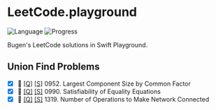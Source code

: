 # LeetCode.playground
![Language](https://img.shields.io/badge/Language-Swift%205.3-orange.svg)
![Progress](https://img.shields.io/badge/Count-3-orange.svg)

Bugen's LeetCode solutions in Swift Playground.
## Union Find Problems
- [X] 🔞 [[Q]](https://leetcode.com/problems/largest-component-size-by-common-factor/) [[S]](../LeetCode.playground/Pages/952.%20Largest%20Component%20Size%20by%20Common%20Factor.xcplaygroundpage/Contents.swift) 0952. Largest Component Size by Common Factor 
- [X] 🤨 [[Q]](https://leetcode.com/problems/satisfiability-of-equality-equations/) [[S]](../LeetCode.playground/Pages/990-Satisfiability%20of%20Equality%20Equations.xcplaygroundpage/Contents.swift) 0990. Satisfiability of Equality Equations 
- [X] 🤨 [[Q]](https://leetcode.com/problems/number-of-operations-to-make-network-connected/) [[S]](../LeetCode.playground/Pages/1319-Number%20of%20Operations%20to%20Make%20Network%20Connected.xcplaygroundpage/Contents.swift) 1319. Number of Operations to Make Network Connected 
